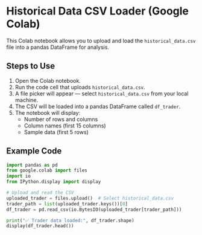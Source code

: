 
# Historical Data CSV Loader (Google Colab)

This Colab notebook allows you to upload and load the `historical_data.csv` file into a pandas DataFrame for analysis.

## Steps to Use

1. Open the Colab notebook.
2. Run the code cell that uploads `historical_data.csv`.
3. A file picker will appear — select `historical_data.csv` from your local machine.
4. The CSV will be loaded into a pandas DataFrame called `df_trader`.
5. The notebook will display:
   - Number of rows and columns
   - Column names (first 15 columns)
   - Sample data (first 5 rows)

## Example Code

```python
import pandas as pd
from google.colab import files
import io
from IPython.display import display

# Upload and read the CSV
uploaded_trader = files.upload()  # Select historical_data.csv
trader_path = list(uploaded_trader.keys())[0]
df_trader = pd.read_csv(io.BytesIO(uploaded_trader[trader_path]))

print("✅ Trader data loaded:", df_trader.shape)
display(df_trader.head())
